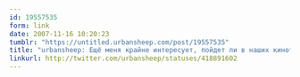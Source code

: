 ```yaml
---
id: 19557535
form: link
date: 2007-11-16 10:20:23
tumblr: "https://untitled.urbansheep.com/post/19557535"
title: "urbansheep: Ещё меня крайне интересует, пойдет ли в наших кинотеатрах 'Бегущий по лезвию бритвы 3.0', или выйдет как обычно."
linkurl: http://twitter.com/urbansheep/statuses/418891602
---
```


